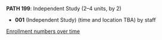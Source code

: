 **PATH 199**: Independent Study (2–4 units, by 2)

- **001** (Independent Study) (time and location TBA) by staff

[Enrollment numbers over time](./PATH199.tsv)
